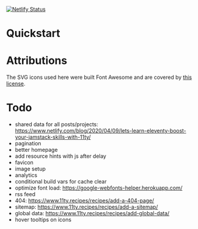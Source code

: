 [![Netlify Status](https://api.netlify.com/api/v1/badges/216097ea-67c1-4822-9774-921d4681922c/deploy-status)](https://app.netlify.com/sites/krnsk0-dev-2/deploys)

# Quickstart



# Attributions
The SVG icons used here were built Font Awesome and are covered by [this license](https://fontawesome.com/license/free).


# Todo
* shared data for all posts/projects: https://www.netlify.com/blog/2020/04/09/lets-learn-eleventy-boost-your-jamstack-skills-with-11ty/
* pagination
* better homepage
* add resource hints with js after delay
* favicon
* image setup
* analytics
* conditional build vars for cache clear
* optimize font load: https://google-webfonts-helper.herokuapp.com/
* rss feed
* 404: https://www.11ty.recipes/recipes/add-a-404-page/
* sitemap: https://www.11ty.recipes/recipes/add-a-sitemap/
* global data: https://www.11ty.recipes/recipes/add-global-data/
* hover tooltips on icons
